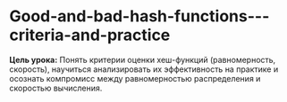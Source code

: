 # Good-and-bad-hash-functions---criteria-and-practice
**Цель урока:** Понять критерии оценки хеш-функций (равномерность, скорость), научиться анализировать их эффективность на практике и осознать компромисс между равномерностью распределения и скоростью вычисления.
